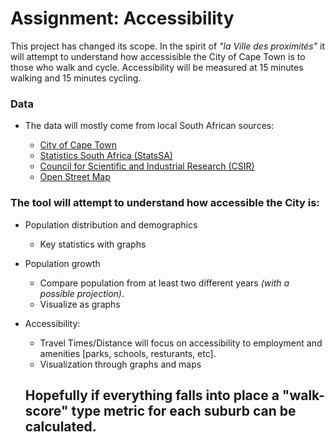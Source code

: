 Assignment: Accessibility
========================

This project has changed its scope. In the spirit of *"la Ville des proximités"* it will attempt to understand how accessisible the City of Cape Town is to those who walk and cycle. Accessibility will be measured at 15 minutes walking and 15 minutes cycling.

### Data

 - The data will mostly come from local South African sources:
 
    - [City of Cape Town](https://www.capetown.gov.za)
    - [Statistics South Africa (StatsSA)](http://www.statssa.gov.za)
    - [Council for Scientific and Industrial Research (CSIR)](https://www.csir.co.za)
    - [Open Street Map](https://wiki.openstreetmap.org/wiki/Main_Page7)

### The tool will attempt to understand how accessible the City is:

- Population distribution and demographics

    - Key statistics with graphs
    
   
- Population growth

    - Compare population from at least two different years *(with a possible projection)*.
    - Visualize as graphs
    

- Accessibility:

     - Travel Times/Distance will focus on accessibility to employment and amenities [parks, schools, resturants, etc].
     - Visualization through graphs and maps
     
  ## Hopefully if everything falls into place a "walk-score" type metric for each suburb can be calculated.
